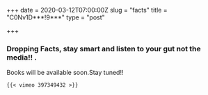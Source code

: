+++
date = 2020-03-12T07:00:00Z
slug = "facts"
title = "C0Nv1D***!9***"
type = "post"

+++
### Dropping Facts, stay smart and listen to your gut not the media!! .

Books will be available soon.Stay tuned!!

    
    {{< vimeo 397349432 >}}
    